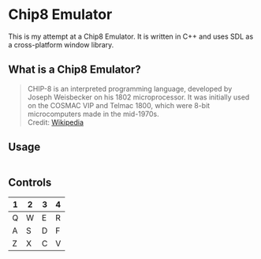 # Chip8 Emulator
This is my attempt at a Chip8 Emulator. It is written in C++ and uses SDL as a cross-platform window library.

## What is a Chip8 Emulator?
> CHIP-8 is an interpreted programming language, developed by Joseph Weisbecker on his 1802 microprocessor. It was initially used on the COSMAC VIP and Telmac 1800, which were 8-bit microcomputers made in the mid-1970s.
<br>Credit: [Wikipedia](https://en.wikipedia.org/wiki/Chip-8)

## Usage
```
```

## Controls
| 1 | 2 | 3 | 4 |
|---|---|---|---|
| Q | W | E | R |
| A | S | D | F |
| Z | X | C | V |
